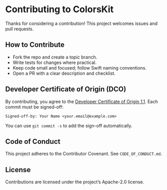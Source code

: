 # Contributing to ColorsKit

Thanks for considering a contribution! This project welcomes issues and pull requests.

## How to Contribute
- Fork the repo and create a topic branch.
- Write tests for changes where practical.
- Keep code small and focused; follow Swift naming conventions.
- Open a PR with a clear description and checklist.

## Developer Certificate of Origin (DCO)
By contributing, you agree to the [Developer Certificate of Origin 1.1](https://developercertificate.org/).
Each commit must be signed-off:

```
Signed-off-by: Your Name <your.email@example.com>
```

You can use `git commit -s` to add the sign-off automatically.

## Code of Conduct
This project adheres to the Contributor Covenant. See `CODE_OF_CONDUCT.md`.

## License
Contributions are licensed under the project’s Apache-2.0 license.